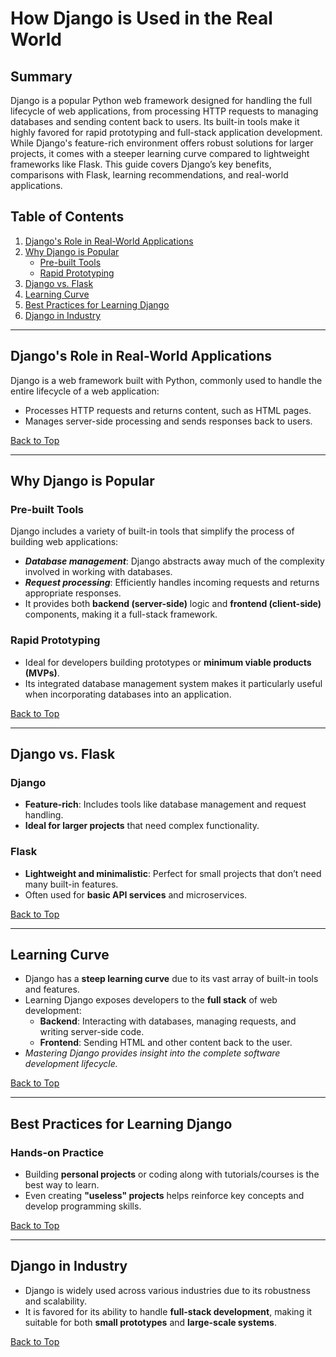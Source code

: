 # How Django is Used in the Real World

## Summary
Django is a popular Python web framework designed for handling the full lifecycle of web applications, from processing HTTP requests to managing databases and sending content back to users. Its built-in tools make it highly favored for rapid prototyping and full-stack application development. While Django's feature-rich environment offers robust solutions for larger projects, it comes with a steeper learning curve compared to lightweight frameworks like Flask. This guide covers Django’s key benefits, comparisons with Flask, learning recommendations, and real-world applications.

## Table of Contents
1. [Django's Role in Real-World Applications](#djangos-role-in-real-world-applications)
2. [Why Django is Popular](#why-django-is-popular)
   - [Pre-built Tools](#pre-built-tools)
   - [Rapid Prototyping](#rapid-prototyping)
3. [Django vs. Flask](#django-vs-flask)
4. [Learning Curve](#learning-curve)
5. [Best Practices for Learning Django](#best-practices-for-learning-django)
6. [Django in Industry](#django-in-industry)

---

## **Django's Role in Real-World Applications**
Django is a web framework built with Python, commonly used to handle the entire lifecycle of a web application:
- Processes HTTP requests and returns content, such as HTML pages.
- Manages server-side processing and sends responses back to users.

[Back to Top](#how-django-is-used-in-the-real-world)

---

## **Why Django is Popular**
### **Pre-built Tools**
Django includes a variety of built-in tools that simplify the process of building web applications:
- **_Database management_**: Django abstracts away much of the complexity involved in working with databases.
- **_Request processing_**: Efficiently handles incoming requests and returns appropriate responses.
- It provides both **backend (server-side)** logic and **frontend (client-side)** components, making it a full-stack framework.

### **Rapid Prototyping**
- Ideal for developers building prototypes or **minimum viable products (MVPs)**.
- Its integrated database management system makes it particularly useful when incorporating databases into an application.

[Back to Top](#how-django-is-used-in-the-real-world)

---

## **Django vs. Flask**
### **Django**
- **Feature-rich**: Includes tools like database management and request handling.
- **Ideal for larger projects** that need complex functionality.

### **Flask**
- **Lightweight and minimalistic**: Perfect for small projects that don’t need many built-in features.
- Often used for **basic API services** and microservices.

[Back to Top](#how-django-is-used-in-the-real-world)

---

## **Learning Curve**
- Django has a **steep learning curve** due to its vast array of built-in tools and features.
- Learning Django exposes developers to the **full stack** of web development:
  - **Backend**: Interacting with databases, managing requests, and writing server-side code.
  - **Frontend**: Sending HTML and other content back to the user.
- *Mastering Django provides insight into the complete software development lifecycle.*

[Back to Top](#how-django-is-used-in-the-real-world)

---

## **Best Practices for Learning Django**
### **Hands-on Practice**
- Building **personal projects** or coding along with tutorials/courses is the best way to learn.
- Even creating **"useless" projects** helps reinforce key concepts and develop programming skills.

[Back to Top](#how-django-is-used-in-the-real-world)

---

## **Django in Industry**
- Django is widely used across various industries due to its robustness and scalability.
- It is favored for its ability to handle **full-stack development**, making it suitable for both **small prototypes** and **large-scale systems**.

[Back to Top](#how-django-is-used-in-the-real-world)
